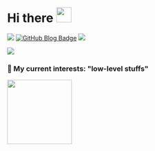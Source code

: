 <h1>Hi there <img src="https://media.giphy.com/media/hvRJCLFzcasrR4ia7z/giphy.gif" width="35"></h1>

  <a href="https://github.com/yusekim"><img src="https://img.shields.io/github/followers/yusekim?label=Follow%20me&style=social" /></a>
[![GitHub Blog Badge](https://img.shields.io/badge/Blog-GitHub-blue?style=flat-square&logo=github&logoColor=white)](https://yusekim.github.io/)
  <a href="mailto:이메일"><img src="https://img.shields.io/badge/Email-youwin0802%40naver.com-blue?style=flat&logo=gmail"></a>

<p>
  <img src="https://readme-typing-svg.herokuapp.com?color=%2336BCF7&lines=Welcome+to+my+GitHub+Profile!;">
</p>

<h3>🌱 My current interests: "low-level stuffs"</h3>

<p>
  <img src="https://github-readme-stats.vercel.app/api?username=yusekim&show_icons=true&theme=radical" height="150"/>
